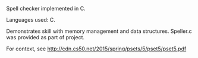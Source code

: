 Spell checker implemented in C.  

Languages used: C.  

Demonstrates skill with memory management and data structures.  Speller.c was provided as part of project.  

For context, see http://cdn.cs50.net/2015/spring/psets/5/pset5/pset5.pdf
